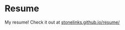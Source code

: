 Resume
======

My resume! Check it out at [stonelinks.github.io/resume/](http://stonelinks.github.io/resume/)